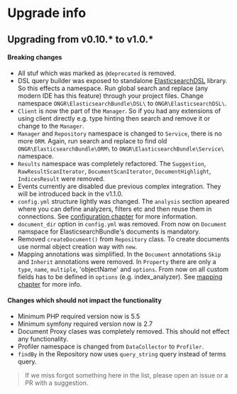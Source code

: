 # Upgrade info

## Upgrading from v0.10.\* to v1.0.\*

#### Breaking changes

* All stuf which was marked as `@deprecated` is removed.
* DSL query builder was exposed to standalone [ElasticsearchDSL](https://github.com/ongr-io/ElasticsearchDSL) library. So this effects a namespace. Run global search and replace (any modern IDE has this feature) through your project files. Change namespace `ONGR\ElasticsearchBundle\DSL\` to `ONGR\ElasticsearchDSL\`.
* `Client` is now the part of the `Manager`. So if you had any extensions of using client directly e.g. type hinting then search and remove it or change to the `Manager`.
* `Manager` and `Repository` namespace is changed to `Service`, there is no more `ORM`. Again, run search and replace to find old `ONGR\ElasticsearchBundle\ORM\` to `ONGR\ElasticsearchBundle\Service\` namespace.
* `Results` namespace was completely refactored. The `Suggestion`, `RawResultScanIterator`, `DocumentScanIterator`, `DocumentHighlight`, `IndicesResult` were removed.
* Events currently are disabled due previous complex integration. They will be introduced back in the v1.1.0.
* `config.yml` structure lightly was changed. The `analysis` section apeared where you can define analyzers, filters etc and then reuse them in connections. See [configuration chapter](connection.md) for more information.
* `document_dir` option in `config.yml` was removed. From now on `Document` namspace for ElasticsearchBundle's documents is mandatory.
* Removed `createDocument()` from `Repository` class. To create documents use normal object creation way with `new`.
* Mapping annotations was simplified. In the `Document` annotations `Skip` and `Inherit` annotations were removed. In `Property` there are only a `type`, `name`, `multiple`, 'objectName' and `options`. From now on all custom fields has to be defined in `options` (e.g. index_analyzer). See [mapping chapter](mapping.md) for more info.


#### Changes which should not impact the functionality

* Minimum PHP required version now is 5.5
* Minimum symfony required version now is 2.7
* Document Proxy clases was completely removed. This should not effect any functionality.
* Profiler namespace is changed from `DataCollector` to `Profiler`.
* `findBy` in the Repository now uses `query_string` query instead of terms query.

> If we miss forgot something here in the list, please open an issue or a PR with a suggestion. 
